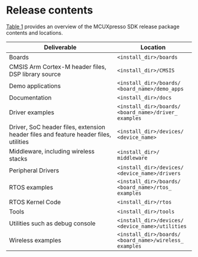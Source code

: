 # Release contents

[Table 1](release_contents.md#TABLE_RELEASECONTENTS) provides an overview of the MCUXpresso SDK release package contents and locations.

|Deliverable|Location|
|-----------|--------|
|Boards|`<install_​dir>/​boards`|
|CMSIS Arm Cortex-​M header files, DSP library source|`<install_​dir>/​CMSIS`|
|Demo applications|`<install_​dir>/​boards/​<board_​name>/​demo_​apps`|
|Documentation|`<install_​dir>/​docs`|
|Driver examples|`<install_​dir>/​boards/​<board_​name>/​driver_​examples`|
|Driver, SoC header files, extension header files and feature header files, utilities|`<install_​dir>/​devices/​<device_​name>`|
|Middleware, including wireless stacks|`<install_​dir>/​middleware`|
|Peripheral Drivers|`<install_​dir>/​devices/​<device_​name>/​drivers`|
|RTOS examples|`<install_​dir>/​boards/​<board_​name>/​rtos_​examples`|
|RTOS Kernel Code|`<install_​dir>/​rtos`|
|Tools|`<install_​dir>/​tools`|
|Utilities such as debug console|`<install_​dir>/​devices/​<device_​name>/​utilities`|
|Wireless examples|`<install_​dir>/​boards/​<board_​name>/​wireless_​examples`|

